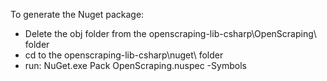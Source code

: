 To generate the Nuget package:
- Delete the obj folder from the openscraping-lib-csharp\OpenScraping\ folder
- cd to the openscraping-lib-csharp\nuget\ folder
- run: NuGet.exe Pack OpenScraping.nuspec -Symbols
